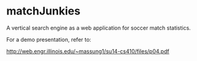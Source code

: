 # matchJunkies
A vertical search engine as a web application for soccer match statistics.

For a demo presentation, refer to: 

http://web.engr.illinois.edu/~massung1/su14-cs410/files/p04.pdf
